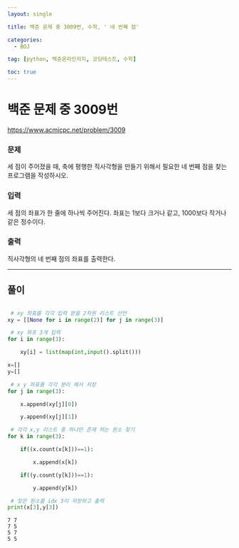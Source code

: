 ```yaml
---
layout: single

title: 백준 문제 중 3009번, 수학, '	네 번째 점'

categories:
  - BOJ

tag: [python, 백준온라인저지, 코딩테스트, 수학]

toc: true
---
```

# 백준 문제 중 3009번
https://www.acmicpc.net/problem/3009

### 문제

세 점이 주어졌을 때, 축에 평행한 직사각형을 만들기 위해서 필요한 네 번째 점을 찾는 프로그램을 작성하시오.

### 입력

세 점의 좌표가 한 줄에 하나씩 주어진다. 좌표는 1보다 크거나 같고, 1000보다 작거나 같은 정수이다.

### 출력

직사각형의 네 번째 점의 좌표를 출력한다.

---
## 풀이

```python

 # xy 좌표를 각각 입력 받을 2차원 리스트 선언
xy = [[None for i in range(2)] for j in range(3)]

 # xy 좌포 3개 입력
for i in range(3):

    xy[i] = list(map(int,input().split()))

x=[]
y=[]

 # x y 좌표를 각각 분리 해서 저장
for j in range(3):

    x.append(xy[j][0])

    y.append(xy[j][1])

 # 각각 x,y 리스트 중 하나만 존재 하는 원소 찾기
for k in range(3):

    if((x.count(x[k]))==1):

        x.append(x[k])

    if((y.count(y[k]))==1):

        y.append(y[k])

 # 찾은 원소를 idx 3이 저장하고 출력
print(x[3],y[3])
```

    7 7
    7 5
    5 7
    5 5

